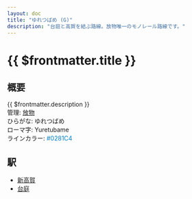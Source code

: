 ```yaml
---
layout: doc
title: "ゆれつばめ (G)"
description: "台庭と高賀を結ぶ路線。放物唯一のモノレール路線です。"
---
```


# {{ $frontmatter.title }}

## 概要
{{ $frontmatter.description }}  
管理: [放物](/company/houbutu/index.md)  
ひらがな: ゆれつばめ  
ローマ字: Yuretubame  
ラインカラー: <span style="color: #0281C4">#0281C4</span>

## 駅
- [新高賀](/station/stations/sinkoka.md)
- [台庭](/station/stations/daitei.md)

